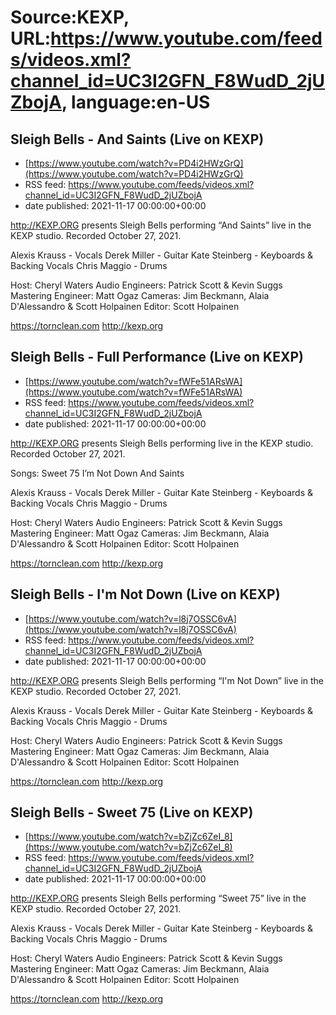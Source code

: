 # Source:KEXP, URL:https://www.youtube.com/feeds/videos.xml?channel_id=UC3I2GFN_F8WudD_2jUZbojA, language:en-US

## Sleigh Bells - And Saints (Live on KEXP)
 - [https://www.youtube.com/watch?v=PD4i2HWzGrQ](https://www.youtube.com/watch?v=PD4i2HWzGrQ)
 - RSS feed: https://www.youtube.com/feeds/videos.xml?channel_id=UC3I2GFN_F8WudD_2jUZbojA
 - date published: 2021-11-17 00:00:00+00:00

http://KEXP.ORG presents Sleigh Bells performing “And Saints” live in the KEXP studio. Recorded October 27, 2021.

Alexis Krauss - Vocals
Derek Miller - Guitar
Kate Steinberg - Keyboards & Backing Vocals
Chris Maggio - Drums

Host: Cheryl Waters
Audio Engineers: Patrick Scott & Kevin Suggs
Mastering Engineer: Matt Ogaz
Cameras: Jim Beckmann, Alaia D'Alessandro & Scott Holpainen
Editor: Scott Holpainen

https://tornclean.com
http://kexp.org

## Sleigh Bells - Full Performance (Live on KEXP)
 - [https://www.youtube.com/watch?v=fWFe51ARsWA](https://www.youtube.com/watch?v=fWFe51ARsWA)
 - RSS feed: https://www.youtube.com/feeds/videos.xml?channel_id=UC3I2GFN_F8WudD_2jUZbojA
 - date published: 2021-11-17 00:00:00+00:00

http://KEXP.ORG presents Sleigh Bells performing live in the KEXP studio. Recorded October 27, 2021.

Songs:
Sweet 75
I’m Not Down
And Saints

Alexis Krauss - Vocals
Derek Miller - Guitar
Kate Steinberg - Keyboards & Backing Vocals
Chris Maggio - Drums

Host: Cheryl Waters
Audio Engineers: Patrick Scott & Kevin Suggs
Mastering Engineer: Matt Ogaz
Cameras: Jim Beckmann, Alaia D'Alessandro & Scott Holpainen
Editor: Scott Holpainen

https://tornclean.com
http://kexp.org

## Sleigh Bells - I'm Not Down (Live on KEXP)
 - [https://www.youtube.com/watch?v=l8j7OSSC6vA](https://www.youtube.com/watch?v=l8j7OSSC6vA)
 - RSS feed: https://www.youtube.com/feeds/videos.xml?channel_id=UC3I2GFN_F8WudD_2jUZbojA
 - date published: 2021-11-17 00:00:00+00:00

http://KEXP.ORG presents Sleigh Bells performing “I'm Not Down” live in the KEXP studio. Recorded October 27, 2021.

Alexis Krauss - Vocals
Derek Miller - Guitar
Kate Steinberg - Keyboards & Backing Vocals
Chris Maggio - Drums

Host: Cheryl Waters
Audio Engineers: Patrick Scott & Kevin Suggs
Mastering Engineer: Matt Ogaz
Cameras: Jim Beckmann, Alaia D'Alessandro & Scott Holpainen
Editor: Scott Holpainen

https://tornclean.com
http://kexp.org

## Sleigh Bells - Sweet 75 (Live on KEXP)
 - [https://www.youtube.com/watch?v=bZjZc6ZeI_8](https://www.youtube.com/watch?v=bZjZc6ZeI_8)
 - RSS feed: https://www.youtube.com/feeds/videos.xml?channel_id=UC3I2GFN_F8WudD_2jUZbojA
 - date published: 2021-11-17 00:00:00+00:00

http://KEXP.ORG presents Sleigh Bells performing “Sweet 75” live in the KEXP studio. Recorded October 27, 2021.

Alexis Krauss - Vocals
Derek Miller - Guitar
Kate Steinberg - Keyboards & Backing Vocals
Chris Maggio - Drums

Host: Cheryl Waters
Audio Engineers: Patrick Scott & Kevin Suggs
Mastering Engineer: Matt Ogaz
Cameras: Jim Beckmann, Alaia D'Alessandro & Scott Holpainen
Editor: Scott Holpainen

https://tornclean.com
http://kexp.org

